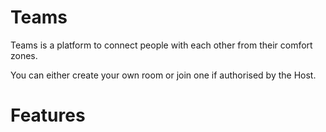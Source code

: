 <!-- # Teams-Clone
<h2>Teams</h2>
<p>Teams is a platform where people can connect from their comfort zones. You can create your own rooms or join one if authorised by the host.</P> -->

<h1>Teams</h2>

Teams is a platform to connect people with each other from their comfort zones.

You can either create your own room or join one if authorised by the Host.


# Features
